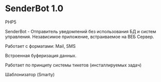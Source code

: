 SenderBot 1.0
=========

PHP5

SenderBot - Отправитель уведомлений без использования БД и систем управления.
Независимое приложение, встраиваемое на ВЕБ Сервер. 

Работает с форматами: Mail, SMS

Встроенная буферизация данных.

Работает по принципу системы тикетов (инсталлируемых задач)

Шаблонизатор (Smarty)
